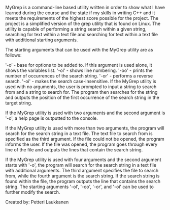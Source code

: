 MyGrep is a command-line based utility written in order to show what I have learned during the course and the state if my skills in writing C++ and it meets the requirements of the highest score possible for the project. The project is a simplified version of the grep utility that is found on Linux. The utility is capable of performing a string search within a given string, searching for text within a text file and searching for text within a text file with additional starting arguments.

The starting arguments that can be used with the MyGrep utility are as follows:

'-o’ - base for options to be added to. If this argument is used alone, it shows the
        variables list.
'-ol' - shows line numbering.
'-oo' - prints the number of occurrences of the search string.
'-or' - performs a reverse search.
'-oi' - makes the search case-insensitive.
If the MyGrep utility is used with no arguments, the user is prompted to input a string to search from and a string to search for. The program then searches for the string and outputs the position of the first occurrence of the search string in the target string.

If the MyGrep utility is used with two arguments and the second argument is '-o', a help page is outputted to the console.

If the MyGrep utility is used with more than two arguments, the program will search for the search string in a text file. The text file to search from is specified as the third argument. If the file could not be opened, the program informs the user. If the file was opened, the program goes through every line of the file and outputs the lines that contain the search string.

If the MyGrep utility is used with four arguments and the second argument starts with '-o', the program will search for the search string in a text file with additional arguments. The third argument specifies the file to search from, while the fourth argument is the search string. If the search string is found within the file, the program outputs the line that contains the search string. The starting arguments '-ol', '-oo', '-or', and '-oi' can be used to further modify the search.

Created by: Petteri Laukkanen